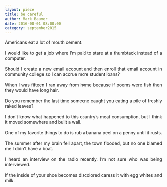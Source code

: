 ```yaml
---
layout: piece
title: be careful
author: Mark Baumer
date: 2016-08-01 08:00:00
category: september2015
---
```

<p style="width=25%" align="justify">
    Americans eat a lot of mouth cement.</br></br>
    I would like to get a job where I’m paid to stare at a thumbtack instead of a computer.</br></br>
    Should I create a new email account and then enroll that email account in community college so I can accrue more student loans?</br></br>
    When I was fifteen I ran away from home because if poems were fish then they would have long hair.</br></br>
    Do you remember the last time someone caught you eating a pile of freshly raked leaves? </br></br>
    I don’t know what happened to this country’s meat consumption, but I think it moved somewhere and built a wall. </br></br>
    One of my favorite things to do is rub a banana peel on a penny until it rusts.</br></br>
    The summer after my brain fell apart, the town flooded, but no one blamed me I didn’t have a boat. </br></br>
    I heard an interview on the radio recently. I’m not sure who was being interviewed. </br></br>
    If the inside of your shoe becomes discolored caress it with egg whites and milk.</br></br>
</p>